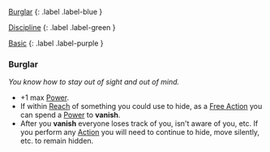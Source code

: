 
[Burglar](Game/Character-Development#Burglar)
{: .label .label-blue }

[Discipline](Game/Character-Development#Discipline)
{: .label .label-green }

[Basic](Game/Character-Development#Basic)
{: .label .label-purple }
### Burglar
*You know how to stay out of sight and out of mind.*
* +1 max [Power](Game/Core/Blocks/Power).
* If within [Reach](Core/Movement#Reach) of something you could use to hide, as a [Free Action](Core/Terminology#Free%20Action) you can spend a [Power](Game/Core/Blocks/Power) to **vanish**. 
* After you **vanish** everyone loses track of you, isn't aware of you, etc. If you perform any [Action](Core/Terminology#Action) you will need to continue to hide, move silently, etc. to remain hidden.